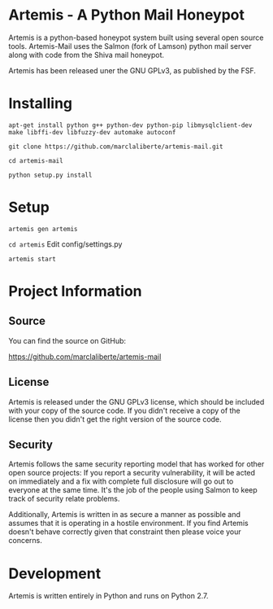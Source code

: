 Artemis - A Python Mail Honeypot
=============================

Artemis is a python-based honeypot system built using several open source
tools. Artemis-Mail uses the Salmon (fork of Lamson) python mail server along
with code from the Shiva mail honeypot.

Artemis has been released uner the GNU GPLv3, as published by the FSF.

Installing
==========

`apt-get install python g++ python-dev python-pip libmysqlclient-dev make libffi-dev libfuzzy-dev automake autoconf`

`git clone https://github.com/marclaliberte/artemis-mail.git`

`cd artemis-mail`

`python setup.py install`


Setup
==========

`artemis gen artemis`

`cd artemis`
Edit config/settings.py

`artemis start`

Project Information
===================

Source
-----

You can find the source on GitHub:

https://github.com/marclaliberte/artemis-mail

License
----

Artemis is released under the GNU GPLv3 license, which should be included with
your copy of the source code.  If you didn't receive a copy of the license then
you didn't get the right version of the source code.


Security
--------

Artemis follows the same security reporting model that has worked for other open
source projects:  If you report a security vulnerability, it will be acted on
immediately and a fix with complete full disclosure will go out to everyone at
the same time.  It's the job of the people using Salmon to keep track of
security relate problems.

Additionally, Artemis is written in as secure a manner as possible and assumes
that it is operating in a hostile environment.  If you find Artemis doesn't
behave correctly given that constraint then please voice your concerns.



Development
===========

Artemis is written entirely in Python and runs on Python 2.7.

